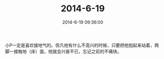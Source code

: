 ﻿---
title: 2014-6-19
date: 2014-6-19 09:36:00
tags:
categories: 爸爸
---
小P一定是喜欢接地气的。但凡他有什么不高兴的时候，只要把他抱起来站着，两脚一接触地（床）面，他就会兴奋不已，忘记之前的不痛快。